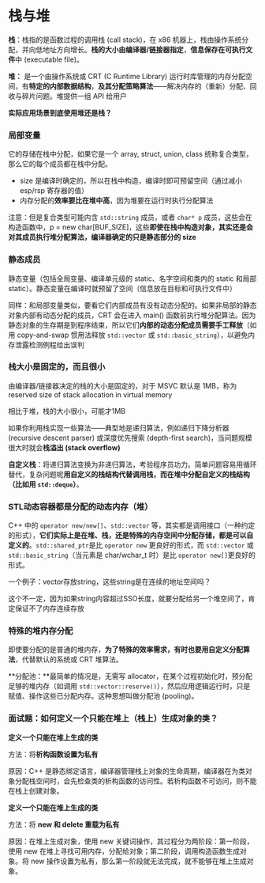 # 栈与堆

**栈**：栈指的是函数过程的调用栈 \(call stack\)，在 x86 机器上，栈由操作系统分配，并向低地址方向增长。**栈的大小由编译器/链接器指定**，**信息保存在可执行文件**中 \(executable file\)。

**堆：** 是一个由操作系统或 CRT \(C Runtime Library\) 运行时库管理的内存分配空间，有**特定的内部数据结构**，**及其分配策略算法**——解决内存的（重新）分配、回收与碎片问题。堆提供一组 API 给用户

**实际应用场景到底使用堆还是栈？**

### 局部变量

它的存储在栈中分配，如果它是一个 array, struct, union, class 统称复合类型，那么它的每个成员都在栈中分配。

* size 是编译时确定的，所以在栈中构造，编译时即可预留空间（通过减小 esp/rsp 寄存器的值）
* 内存分配的**效率要比在堆中高**，因为堆要在运行时执行分配算法

注意：但是复合类型可能内含 `std::string` 成员，或者 `char* p` 成员，这些会在构造函数中，p = new char\[BUF\_SIZE\]，这些**即使在栈中构造对象，其实还是会对其成员执行堆分配算法，编译器确定的只是静态部分的 size**

### 静态成员

静态变量（包括全局变量、编译单元级的 static、名字空间和类内的 static 和局部 static）。静态变量在编译时就预留了空间（信息放在目标和可执行文件中）

同样：和局部变量类似，要看它们内部成员有没有动态分配的。如果非局部的静态对象内部有动态分配的成员，CRT 会在进入 main\(\) 函数前执行堆分配算法。因为静态对象的生存期是到程序结束，所以它们**内部的动态分配成员需要手工释放**（如用 copy-and-swap 惯用法释放 `std::vector` 或 `std::basic_string`），以避免内存泄露检测例程给出误判

### 栈大小是固定的，而且很小

由编译器/链接器决定的栈的大小是固定的，对于 MSVC 默认是 1MB，称为 reserved size of stack allocation in virtual memory

相比于堆，栈的大小很小，可能才1MB

如果你利用栈实现一些算法——典型地是递归算法，例如递归下降分析器 \(recursive descent parser\) 或深度优先搜索 \(depth-first search\)，当问题规模很大时就会**栈溢出 \(stack overflow\)**

**自定义栈**：将递归算法变换为非递归算法，考验程序员功力。简单问题容易用循环替代，复杂问题呢**用自定义的栈结构代替调用栈，而在堆中分配自定义的栈结构（比如用 `std::deque`）**。

### STL动态容器都是分配的动态内存（堆）

C++ 中的 `operator new/new[]`、`std::vector` 等，其实都是调用接口（一种约定的形式），**它们实际上是在堆、栈，还是特殊的内存空间中分配存储，都是可以自定义的**。`std::shared_ptr`是比 `operator new` 更良好的形式，而 `std::vector` 或 `std::basic_string`（当元素是 char/wchar\_t 时）是比 `operator new[]`更良好的形式。

一个例子：vector存放string，这些string是在连续的地址空间吗？

这个不一定，因为如果string内容超过SSO长度，就要分配给另一个堆空间了，肯定保证不了内存连续存放

### 特殊的堆内存分配

即使要分配的是普通的堆内存，**为了特殊的效率需求，有时也要用自定义分配算法**，代替默认的系统或 CRT 堆算法。

**分配池：**最简单的情况是，无需写 allocator，在某个过程初始化时，预分配足够的堆内存（如调用 `std::vector::reserve()`），然后应用逻辑运行时，只是赋值、操作这些已分配内存。这种思想叫做分配池 \(pooling\)。

### 面试题：如何定义一个只能在堆上（栈上）生成对象的类？

**定义一个只能在堆上生成的类**

方法：将**析构函数设置为私有**

原因：C++ 是静态绑定语言，编译器管理栈上对象的生命周期，编译器在为类对象分配栈空间时，会先检查类的析构函数的访问性。若析构函数不可访问，则不能在栈上创建对象。

**定义一个只能在堆上生成的类**

方法：将 **new 和 delete 重载为私有**

原因：在堆上生成对象，使用 new 关键词操作，其过程分为两阶段：第一阶段，使用 new 在堆上寻找可用内存，分配给对象；第二阶段，调用构造函数生成对象。将 new 操作设置为私有，那么第一阶段就无法完成，就不能够在堆上生成对象。

